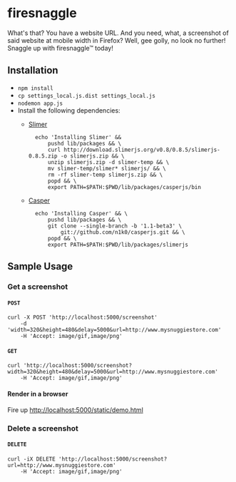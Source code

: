 # firesnaggle

What's that? You have a website URL. And you need, what, a screenshot of said
website at mobile width in Firefox? Well, gee golly, no look no further!
Snaggle up with firesnaggle™ today!


## Installation

* `npm install`
* `cp settings_local.js.dist settings_local.js`
* `nodemon app.js`
* Install the following dependencies:
    * [Slimer](http://slimerjs.org/)

            echo 'Installing Slimer' &&
                pushd lib/packages && \
                curl http://download.slimerjs.org/v0.8/0.8.5/slimerjs-0.8.5.zip -o slimerjs.zip && \
                unzip slimerjs.zip -d slimer-temp && \
                mv slimer-temp/slimer* slimerjs/ && \
                rm -rf slimer-temp slimerjs.zip && \
                popd && \
                export PATH=$PATH:$PWD/lib/packages/casperjs/bin

    * [Casper](http://casperjs.org/)

            echo 'Installing Casper' && \
                pushd lib/packages && \
                git clone --single-branch -b '1.1-beta3' \
                    git://github.com/n1k0/casperjs.git && \
                popd && \
                export PATH=$PATH:$PWD/lib/packages/slimerjs


## Sample Usage

### Get a screenshot

#### `POST`

    curl -X POST 'http://localhost:5000/screenshot'
        -d 'width=320&height=480&delay=5000&url=http://www.mysnuggiestore.com'
        -H 'Accept: image/gif,image/png'

#### `GET`

    curl 'http://localhost:5000/screenshot?width=320&height=480&delay=5000&url=http://www.mysnuggiestore.com'
        -H 'Accept: image/gif,image/png'

#### Render in a browser

Fire up [http://localhost:5000/static/demo.html](http://localhost:5000/static/demo.html)

### Delete a screenshot

#### `DELETE`

    curl -iX DELETE 'http://localhost:5000/screenshot?url=http://www.mysnuggiestore.com'
        -H 'Accept: image/gif,image/png'
